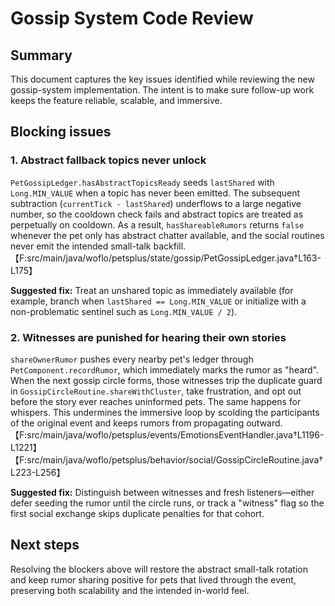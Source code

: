 # Gossip System Code Review

## Summary
This document captures the key issues identified while reviewing the new gossip-system implementation. The intent is to make sure follow-up work keeps the feature reliable, scalable, and immersive.

## Blocking issues

### 1. Abstract fallback topics never unlock
`PetGossipLedger.hasAbstractTopicsReady` seeds `lastShared` with `Long.MIN_VALUE` when a topic has never been emitted. The subsequent subtraction (`currentTick - lastShared`) underflows to a large negative number, so the cooldown check fails and abstract topics are treated as perpetually on cooldown. As a result, `hasShareableRumors` returns `false` whenever the pet only has abstract chatter available, and the social routines never emit the intended small-talk backfill.【F:src/main/java/woflo/petsplus/state/gossip/PetGossipLedger.java†L163-L175】

**Suggested fix:** Treat an unshared topic as immediately available (for example, branch when `lastShared == Long.MIN_VALUE` or initialize with a non-problematic sentinel such as `Long.MIN_VALUE / 2`).

### 2. Witnesses are punished for hearing their own stories
`shareOwnerRumor` pushes every nearby pet's ledger through `PetComponent.recordRumor`, which immediately marks the rumor as "heard". When the next gossip circle forms, those witnesses trip the duplicate guard in `GossipCircleRoutine.shareWithCluster`, take frustration, and opt out before the story ever reaches uninformed pets. The same happens for whispers. This undermines the immersive loop by scolding the participants of the original event and keeps rumors from propagating outward.【F:src/main/java/woflo/petsplus/events/EmotionsEventHandler.java†L1196-L1221】【F:src/main/java/woflo/petsplus/behavior/social/GossipCircleRoutine.java†L223-L256】

**Suggested fix:** Distinguish between witnesses and fresh listeners—either defer seeding the rumor until the circle runs, or track a "witness" flag so the first social exchange skips duplicate penalties for that cohort.

## Next steps
Resolving the blockers above will restore the abstract small-talk rotation and keep rumor sharing positive for pets that lived through the event, preserving both scalability and the intended in-world feel.
